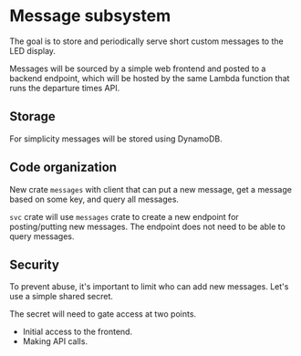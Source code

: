 # Message subsystem

The goal is to store and periodically serve short custom messages to the LED display.

Messages will be sourced by a simple web frontend and posted to a backend endpoint, which will be
hosted by the same Lambda function that runs the departure times API.

## Storage

For simplicity messages will be stored using DynamoDB.

## Code organization

New crate `messages` with client that can put a new message, get a message based on some key,
and query all messages.

`svc` crate will use `messages` crate to create a new endpoint for posting/putting new messages. The
endpoint does not need to be able to query messages.

## Security

To prevent abuse, it's important to limit who can add new messages. Let's use a simple shared
secret.

The secret will need to gate access at two points.
- Initial access to the frontend.
- Making API calls.
